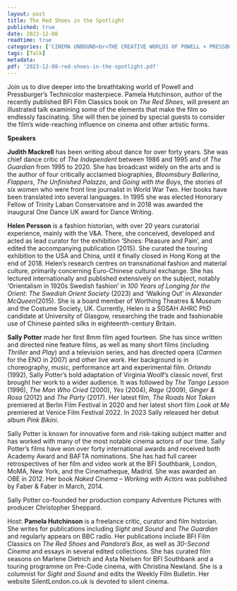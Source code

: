 ```yaml
---
layout: post
title: The Red Shoes in the Spotlight
published: true
date: 2023-12-08
readtime: true
categories: ['CINEMA UNBOUND<br>THE CREATIVE WORLDS OF POWELL + PRESSBURGER']
tags: [Talk]
metadata: 
pdf: '2023-12-08-red-shoes-in-the-spotlight.pdf'
---
```


Join us to dive deeper into the breathtaking world of Powell and Pressburger’s Technicolor masterpiece. Pamela Hutchinson, author of the recently published BFI Film Classics book on _The Red Shoes_, will present an illustrated talk examining some of the elements that make the film so endlessly fascinating. She will then be joined by special guests to consider the film’s wide-reaching influence on cinema and other artistic forms.

**Speakers**

**Judith Mackrell**  has been writing about dance for over forty years. She was chief dance critic of _The Independent_ between 1986 and 1995 and of _The Guardian_ from 1995 to 2020. She has broadcast widely on the arts and is the author of four critically acclaimed biographies, _Bloomsbury Ballerina_, _Flappers_, _The Unfinished Palazzo_, and _Going with the Boys_, the stories of six women who were front line journalist in World War Two. Her books have been translated into several languages. In 1995 she was elected Honorary Fellow of Trinity Laban Conservatoire and in 2018 was awarded the inaugural One Dance UK award for Dance Writing.

**Helen Persson** is a fashion historian, with over 20 years curatorial experience, mainly with the V&A. There, she conceived, developed and acted as lead curator for the exhibition ‘Shoes: Pleasure and Pain’, and edited the accompanying publication (2015). She curated the touring exhibition to the USA and China, until it finally closed in Hong Kong at the end of 2018. Helen’s research centres on transnational fashion and material culture, primarily concerning Euro-Chinese cultural exchange. She has lectured internationally and published extensively on the subject, notably ‘Orientalism in 1920s Swedish fashion’ in _100 Years of Longing for the Orient: The Swedish Orient Society_ (2023) and ‘Walking Out’ in _Alexander McQueen_(2015). She is a board member of Worthing Theatres & Museum and the Costume Society, UK. Currently, Helen is a SGSAH AHRC PhD candidate at University of Glasgow, researching the trade and fashionable use of Chinese painted silks in eighteenth-century Britain.

**Sally Potter**  made her first 8mm film aged fourteen. She has since written and directed nine feature films, as well as many short films (including _Thriller_ and _Play_) and a television series, and has directed opera (_Carmen_ for the ENO in 2007) and other live work. Her background is in choreography, music, performance art and experimental film. _Orlando_ (1992), Sally Potter’s bold adaptation of Virginia Woolf’s classic novel, first brought her work to a wider audience. It was followed by _The Tango Lesson_ (1996), _The Man Who Cried_ (2000), _Yes_ (2004), _Rage_ (2009), _Ginger & Rosa_ (2012) and _The Party_ (2017). Her latest film, _The Roads Not Taken_ premiered at Berlin Film Festival in 2020 and her latest short film _Look at Me_ premiered at Venice Film Festival 2022. In 2023 Sally released her debut album _Pink Bikini_.

Sally Potter is known for innovative form and risk-taking subject matter and has worked with many of the most notable cinema actors of our time. Sally Potter’s films have won over forty international awards and received both Academy Award and BAFTA nominations. She has had full career retrospectives of her film and video work at the BFI Southbank, London, MoMA, New York, and the Cinematheque, Madrid. She was awarded an OBE in 2012. Her book _Naked Cinema – Working with Actors_ was published by Faber & Faber in March, 2014.

Sally Potter co-founded her production company Adventure Pictures with producer Christopher Sheppard.

Host: **Pamela Hutchinson** is a freelance critic, curator and film historian. She writes for publications including _Sight and Sound_ and _The Guardian_ and regularly appears on BBC radio. Her publications include BFI Film Classics on _The Red Shoes_ and _Pandora’s Box_, as well as _30-Second Cinema_ and essays in several edited collections. She has curated film seasons on Marlene Dietrich and Asta Nielsen for BFI Southbank and a touring programme on Pre-Code cinema, with Christina Newland. She is a columnist for _Sight and Sound_ and edits the Weekly Film Bulletin. Her website SilentLondon.co.uk is devoted to silent cinema.
<!--stackedit_data:
eyJoaXN0b3J5IjpbMzIzMzE2ODgzXX0=
-->